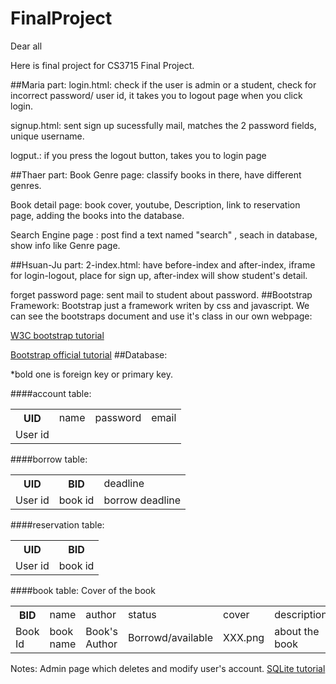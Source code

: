 # FinalProject

Dear all

Here is final project for CS3715 Final Project.

##Maria part:
login.html: check if the user is admin or a student, check for incorrect password/ user id, it takes you to logout page when you click login.

signup.html: sent sign up sucessfully mail,  matches the 2 password fields, unique username.

logput.: if you press the logout button, takes you to login page

##Thaer part:
Book Genre page: classify books in there, have different genres. 

Book detail page: book cover, youtube, Description, link to reservation page, adding the books into the database.

Search Engine page : post find a text named "search" , seach in database, show info like Genre page. 

##Hsuan-Ju part:
2-index.html: have before-index and after-index, iframe for login-logout, place for sign up, after-index will show student's detail.

forget password page: sent mail to student about password.
##Bootstrap Framework:
Bootstrap just a framework writen by css and javascript. We can see the bootstraps document and use it's class in our own webpage:

<a href="http://www.w3schools.com/bootstrap/">W3C bootstrap tutorial</a>


<a href="http://bootstrapdocs.com/v3.2.0/docs/components/#top">Bootstrap official tutorial</a>
##Database:

*bold one is foreign key or primary key.

####account table:
<table>
<tr>
<th>UID</th><td>name</td><td>password</td><td>email</td>
</tr>
<tr>
<td>User id</td><td></td><td></td>
</tr>
</table>
####borrow table:
<table>
<tr>
<th>UID</th><th>BID</th><td>deadline</td>
</tr>
<tr>
<td>User id</td><td>book id</td><td>borrow deadline</td>
</tr>
</table>
####reservation table:
<table>
<tr>
<th>UID</th><th>BID</th>
</tr>
<tr>
<td>User id</td><td>book id</td>
</tr>
</table>
####book table:
<table>
<tr>
<th>BID</th><td>name</td><td>author</td><td>status</td><td>cover</td><td>description</td><td>category</td>
</tr>
<tr>
<td>Book Id</td><td>book name</td><td>Book's Author</td><td>Borrowd/available</td>Cover of the book<td>XXX.png</td><td>about the book</td><td>Science/Food/Literature/etc..</td>
</tr>
</table>
Notes: Admin page which deletes and modify user's account.
<a href="http://www.tutorialspoint.com/sqlite/sqlite_java.htm">SQLite tutorial</a>
